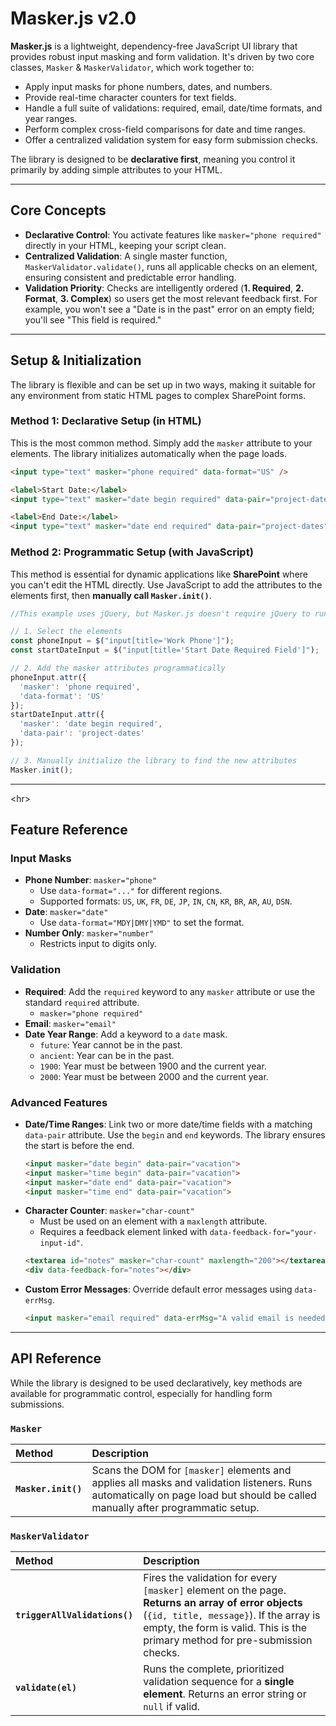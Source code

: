 # Masker.js v2.0

**Masker.js** is a lightweight, dependency-free JavaScript UI library that provides robust input masking and form validation. It's driven by two core classes, `Masker` & `MaskerValidator`, which work together to:

  * Apply input masks for phone numbers, dates, and numbers.
  * Provide real-time character counters for text fields.
  * Handle a full suite of validations: required, email, date/time formats, and year ranges.
  * Perform complex cross-field comparisons for date and time ranges.
  * Offer a centralized validation system for easy form submission checks.

The library is designed to be **declarative first**, meaning you control it primarily by adding simple attributes to your HTML.

-----


## Core Concepts

  * **Declarative Control**: You activate features like `masker="phone required"` directly in your HTML, keeping your script clean.
  * **Centralized Validation**: A single master function, `MaskerValidator.validate()`, runs all applicable checks on an element, ensuring consistent and predictable error handling.
  * **Validation Priority**: Checks are intelligently ordered (**1. Required**, **2. Format**, **3. Complex**) so users get the most relevant feedback first. For example, you won't see a "Date is in the past" error on an empty field; you'll see "This field is required."

-----


## Setup & Initialization

The library is flexible and can be set up in two ways, making it suitable for any environment from static HTML pages to complex SharePoint forms.

### Method 1: Declarative Setup (in HTML)

This is the most common method. Simply add the `masker` attribute to your elements. The library initializes automatically when the page loads.

```html
<input type="text" masker="phone required" data-format="US" />

<label>Start Date:</label>
<input type="text" masker="date begin required" data-pair="project-dates" />

<label>End Date:</label>
<input type="text" masker="date end required" data-pair="project-dates" />
```

### Method 2: Programmatic Setup (with JavaScript)

This method is essential for dynamic applications like **SharePoint** where you can't edit the HTML directly. Use JavaScript to add the attributes to the elements first, then **manually call `Masker.init()`**.

```javascript
//This example uses jQuery, but Masker.js doesn't require jQuery to run as it's written in vanilla JS.

// 1. Select the elements 
const phoneInput = $("input[title='Work Phone']");
const startDateInput = $("input[title='Start Date Required Field']");

// 2. Add the masker attributes programmatically
phoneInput.attr({
  'masker': 'phone required',
  'data-format': 'US'
});
startDateInput.attr({
  'masker': 'date begin required',
  'data-pair': 'project-dates'
});

// 3. Manually initialize the library to find the new attributes
Masker.init();
```

-----

\<hr\>

## Feature Reference

### Input Masks

  * **Phone Number**: `masker="phone"`
      * Use `data-format="..."` for different regions.
      * Supported formats: `US`, `UK`, `FR`, `DE`, `JP`, `IN`, `CN`, `KR`, `BR`, `AR`, `AU`, `DSN`.
  * **Date**: `masker="date"`
      * Use `data-format="MDY|DMY|YMD"` to set the format.
  * **Number Only**: `masker="number"`
      * Restricts input to digits only.

### Validation

  * **Required**: Add the `required` keyword to any `masker` attribute or use the standard `required` attribute.
      * `masker="phone required"`
  * **Email**: `masker="email"`
  * **Date Year Range**: Add a keyword to a `date` mask.
      * `future`: Year cannot be in the past.
      * `ancient`: Year can be in the past.
      * `1900`: Year must be between 1900 and the current year.
      * `2000`: Year must be between 2000 and the current year.

### Advanced Features

  * **Date/Time Ranges**: Link two or more date/time fields with a matching `data-pair` attribute. Use the `begin` and `end` keywords. The library ensures the start is before the end.
    ```html
    <input masker="date begin" data-pair="vacation">
    <input masker="time begin" data-pair="vacation">
    <input masker="date end" data-pair="vacation">
    <input masker="time end" data-pair="vacation">
    ```
  * **Character Counter**: `masker="char-count"`
      * Must be used on an element with a `maxlength` attribute.
      * Requires a feedback element linked with `data-feedback-for="your-input-id"`.
    <!-- end list -->
    ```html
    <textarea id="notes" masker="char-count" maxlength="200"></textarea>
    <div data-feedback-for="notes"></div>
    ```
  * **Custom Error Messages**: Override default error messages using `data-errMsg`.
    ```html
    <input masker="email required" data-errMsg="A valid email is needed to proceed.">
    ```

-----



## API Reference

While the library is designed to be used declaratively, key methods are available for programmatic control, especially for handling form submissions.

### `Masker`

| Method | Description |
| :--- | :--- |
| **`Masker.init()`** | Scans the DOM for `[masker]` elements and applies all masks and validation listeners. Runs automatically on page load but should be called manually after programmatic setup. |

### `MaskerValidator`

| Method | Description |
| :--- | :--- |
| **`triggerAllValidations()`** | Fires the validation for every `[masker]` element on the page. **Returns an array of error objects** (`{id, title, message}`). If the array is empty, the form is valid. This is the primary method for pre-submission checks. |
| **`validate(el)`** | Runs the complete, prioritized validation sequence for a **single element**. Returns an error string or `null` if valid. |
